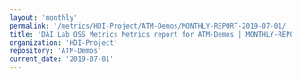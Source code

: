 ```yaml
---
layout: 'monthly'
permalink: '/metrics/HDI-Project/ATM-Demos/MONTHLY-REPORT-2019-07-01/'
title: 'DAI Lab OSS Metrics Metrics report for ATM-Demos | MONTHLY-REPORT-2019-07-01'
organization: 'HDI-Project'
repository: 'ATM-Demos'
current_date: '2019-07-01'
---
```

